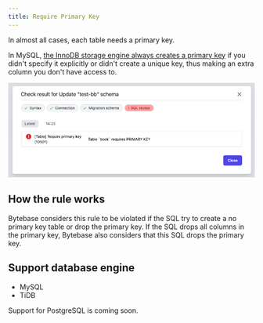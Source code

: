 ```yaml
---
title: Require Primary Key
---
```


In almost all cases, each table needs a primary key.

In MySQL, [the InnoDB storage engine always creates a primary key](https://dev.mysql.com/doc/refman/8.0/en/innodb-index-types.html) if you didn't specify it explicitly or didn't create a unique key, thus making an extra column you don't have access to.

![schema-review-table-require-pk](/static/docs-assets/schema-review-table-require-pk.png)

## How the rule works

Bytebase considers this rule to be violated if the SQL try to create a no primary key table or drop the primary key. If the SQL drops all columns in the primary key, Bytebase also considers that this SQL drops the primary key.

## Support database engine

- MySQL
- TiDB

Support for PostgreSQL is coming soon.